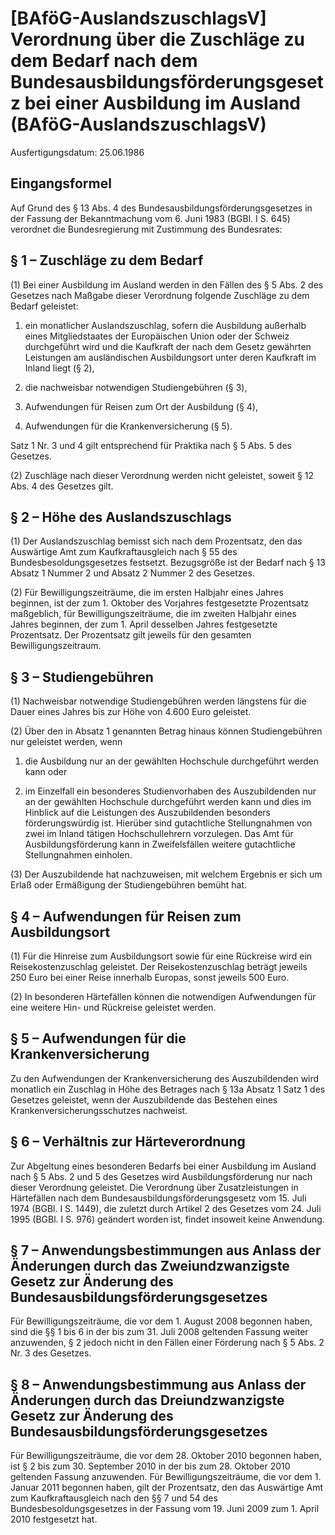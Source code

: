# [BAföG-AuslandszuschlagsV] Verordnung über die Zuschläge zu dem Bedarf nach dem Bundesausbildungsförderungsgesetz bei einer Ausbildung im Ausland  (BAföG-AuslandszuschlagsV)

Ausfertigungsdatum: 25.06.1986

 

## Eingangsformel

Auf Grund des § 13 Abs. 4 des Bundesausbildungsförderungsgesetzes in der Fassung der Bekanntmachung vom 6. Juni 1983 (BGBl. I S. 645) verordnet die Bundesregierung mit Zustimmung des Bundesrates:


## § 1 – Zuschläge zu dem Bedarf

(1) Bei einer Ausbildung im Ausland werden in den Fällen des § 5 Abs. 2 des Gesetzes nach Maßgabe dieser Verordnung folgende Zuschläge zu dem Bedarf geleistet:

1. ein monatlicher Auslandszuschlag, sofern die Ausbildung außerhalb eines Mitgliedstaates der Europäischen Union oder der Schweiz durchgeführt wird und die Kaufkraft der nach dem Gesetz gewährten Leistungen am ausländischen Ausbildungsort unter deren Kaufkraft im Inland liegt (§ 2),

2. die nachweisbar notwendigen Studiengebühren (§ 3),

3. Aufwendungen für Reisen zum Ort der Ausbildung (§ 4),

4. Aufwendungen für die Krankenversicherung (§ 5).

Satz 1 Nr. 3 und 4 gilt entsprechend für Praktika nach § 5 Abs. 5 des Gesetzes.

(2) Zuschläge nach dieser Verordnung werden nicht geleistet, soweit § 12 Abs. 4 des Gesetzes gilt.


## § 2 – Höhe des Auslandszuschlags

(1) Der Auslandszuschlag bemisst sich nach dem Prozentsatz, den das Auswärtige Amt zum Kaufkraftausgleich nach § 55 des Bundesbesoldungsgesetzes festsetzt. Bezugsgröße ist der Bedarf nach § 13 Absatz 1 Nummer 2 und Absatz 2 Nummer 2 des Gesetzes.

(2) Für Bewilligungszeiträume, die im ersten Halbjahr eines Jahres beginnen, ist der zum 1. Oktober des Vorjahres festgesetzte Prozentsatz maßgeblich, für Bewilligungszeiträume, die im zweiten Halbjahr eines Jahres beginnen, der zum 1. April desselben Jahres festgesetzte Prozentsatz. Der Prozentsatz gilt jeweils für den gesamten Bewilligungszeitraum.


## § 3 – Studiengebühren

(1) Nachweisbar notwendige Studiengebühren werden längstens für die Dauer eines Jahres bis zur Höhe von 4.600 Euro geleistet.

(2) Über den in Absatz 1 genannten Betrag hinaus können Studiengebühren nur geleistet werden, wenn

1. die Ausbildung nur an der gewählten Hochschule durchgeführt werden kann oder

2. im Einzelfall ein besonderes Studienvorhaben des Auszubildenden nur an der gewählten Hochschule durchgeführt werden kann und dies im Hinblick auf die Leistungen des Auszubildenden besonders förderungswürdig ist. Hierüber sind gutachtliche Stellungnahmen von zwei im Inland tätigen Hochschullehrern vorzulegen. Das Amt für Ausbildungsförderung kann in Zweifelsfällen weitere gutachtliche Stellungnahmen einholen.

(3) Der Auszubildende hat nachzuweisen, mit welchem Ergebnis er sich um Erlaß oder Ermäßigung der Studiengebühren bemüht hat.


## § 4 – Aufwendungen für Reisen zum Ausbildungsort

(1) Für die Hinreise zum Ausbildungsort sowie für eine Rückreise wird ein Reisekostenzuschlag geleistet. Der Reisekostenzuschlag beträgt jeweils 250 Euro bei einer Reise innerhalb Europas, sonst jeweils 500 Euro.

(2) In besonderen Härtefällen können die notwendigen Aufwendungen für eine weitere Hin- und Rückreise geleistet werden.


## § 5 – Aufwendungen für die Krankenversicherung

Zu den Aufwendungen der Krankenversicherung des Auszubildenden wird monatlich ein Zuschlag in Höhe des Betrages nach § 13a Absatz 1 Satz 1 des Gesetzes geleistet, wenn der Auszubildende das Bestehen eines Krankenversicherungsschutzes nachweist.


## § 6 – Verhältnis zur Härteverordnung

Zur Abgeltung eines besonderen Bedarfs bei einer Ausbildung im Ausland nach § 5 Abs. 2 und 5 des Gesetzes wird Ausbildungsförderung nur nach dieser Verordnung geleistet. Die Verordnung über Zusatzleistungen in Härtefällen nach dem Bundesausbildungsförderungsgesetz vom 15. Juli 1974 (BGBl. I S. 1449), die zuletzt durch Artikel 2 des Gesetzes vom 24. Juli 1995 (BGBl. I S. 976) geändert worden ist, findet insoweit keine Anwendung.


## § 7 – Anwendungsbestimmungen aus Anlass der Änderungen durch das Zweiundzwanzigste Gesetz zur Änderung des Bundesausbildungsförderungsgesetzes

Für Bewilligungszeiträume, die vor dem 1. August 2008 begonnen haben, sind die §§ 1 bis 6 in der bis zum 31. Juli 2008 geltenden Fassung weiter anzuwenden, § 2 jedoch nicht in den Fällen einer Förderung nach § 5 Abs. 2 Nr. 3 des Gesetzes.


## § 8 – Anwendungsbestimmung aus Anlass der Änderungen durch das Dreiundzwanzigste Gesetz zur Änderung des Bundesausbildungsförderungsgesetzes

Für Bewilligungszeiträume, die vor dem 28. Oktober 2010 begonnen haben, ist § 2 bis zum 30. September 2010 in der bis zum 28. Oktober 2010 geltenden Fassung anzuwenden. Für Bewilligungszeiträume, die vor dem 1. Januar 2011 begonnen haben, gilt der Prozentsatz, den das Auswärtige Amt zum Kaufkraftausgleich nach den §§ 7 und 54 des Bundesbesoldungsgesetzes in der Fassung vom 19. Juni 2009 zum 1. April 2010 festgesetzt hat.
